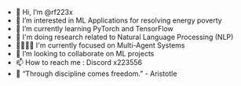 - 👋 Hi, I’m @rf223x
- 👀 I’m interested in ML Applications for resolving energy poverty
- 🌱 I’m currently learning PyTorch and TensorFlow
- 🔭 I'm doing research related to Natural Language Processing (NLP)
- 👨‍👩‍👧‍👦 I'm currently focused on Multi-Agent Systems
- 💞️ I’m looking to collaborate on ML projects
- 📫 How to reach me : Discord x223556
- 🔑 “Through discipline comes freedom.” - Aristotle

<!---
rf223x/rf223x is a ✨ special ✨ repository because its `README.md` (this file) appears on your GitHub profile.
You can click the Preview link to take a look at your changes.
--->
